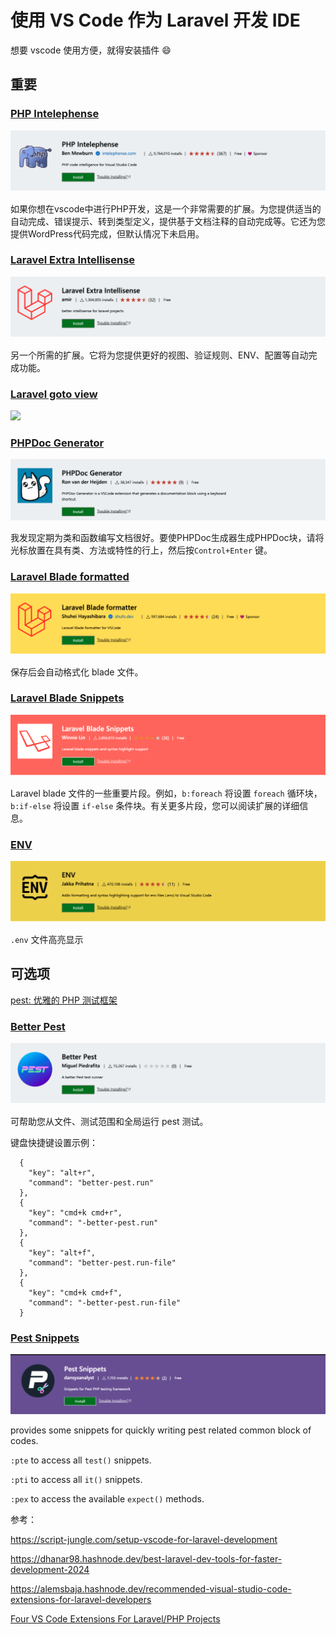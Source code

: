 # 使用 VS Code 作为 Laravel 开发 IDE

想要 vscode 使用方便，就得安装插件 😄

## 重要

### [PHP Intelephense](https://marketplace.visualstudio.com/items?itemName=bmewburn.vscode-intelephense-client)

![](./src/202310/nq43n32qcDTpvtWZBStiYZSrnBH9hVa15wuxmDi8.png)

如果你想在vscode中进行PHP开发，这是一个非常需要的扩展。为您提供适当的自动完成、错误提示、转到类型定义，提供基于文档注释的自动完成等。它还为您提供WordPress代码完成，但默认情况下未启用。

### [Laravel Extra Intellisense](https://marketplace.visualstudio.com/items?itemName=amiralizadeh9480.laravel-extra-intellisense)

![](./src/202310/frbN0pfUiSjpFgojcA7jRjkWZ7YaUmgAxGiC7WEZ.png)

另一个所需的扩展。它将为您提供更好的视图、验证规则、ENV、配置等自动完成功能。

### [Laravel goto view](https://marketplace.visualstudio.com/items?itemName=codingyu.laravel-goto-view)

![](https://hefengbao.github.io/assets/images/202404251059224.gif)

### [PHPDoc Generator](https://marketplace.visualstudio.com/items?itemName=ronvanderheijden.phpdoc-generator)

![](./src/202310/cZJexRmQWWm9B0IPcswaNoN8C8RPpKG7FkRGLuob.png)

我发现定期为类和函数编写文档很好。要使PHPDoc生成器生成PHPDoc块，请将光标放置在具有类、方法或特性的行上，然后按`Control+Enter` 键。

### [Laravel Blade formatted](https://marketplace.visualstudio.com/items?itemName=shufo.vscode-blade-formatter)

![](./src/202310/XtdhOOGAnlmKNnyEf27tszJGwv806NA0FuQpmEAq.png)

保存后会自动格式化 blade 文件。

### [Laravel Blade Snippets](https://marketplace.visualstudio.com/items?itemName=onecentlin.laravel-blade)

![](./src/202310/HoWT07FqDwWoJohNliH9fbUJvQHIYHaqjE8g5oI3.png)

Laravel blade 文件的一些重要片段。例如，`b:foreach` 将设置 `foreach` 循环块，`b:if-else` 将设置 `if-else` 条件块。有关更多片段，您可以阅读扩展的详细信息。

### [ENV](https://marketplace.visualstudio.com/items?itemName=IronGeek.vscode-env)

![](./src/202310/MQaXvB5XYHFgFA3WZylH8kNk8j6IYPPmPqnzd7ex.png)

`.env` 文件高亮显示


## 可选项

[pest: 优雅的 PHP 测试框架](https://pestphp.com)

### [Better Pest](https://marketplace.visualstudio.com/items?itemName=m1guelpf.better-pest)

![](./src/202310/zycDaFBEYlPJyCE5SRKsQspW9UmOqH9N6EGkaCGV.png)

可帮助您从文件、测试范围和全局运行 pest 测试。

键盘快捷键设置示例：

```
  {
    "key": "alt+r",
    "command": "better-pest.run"
  },
  {
    "key": "cmd+k cmd+r",
    "command": "-better-pest.run"
  },
  {
    "key": "alt+f",
    "command": "better-pest.run-file"
  },
  {
    "key": "cmd+k cmd+f",
    "command": "-better-pest.run-file"
  }
```

### [Pest Snippets](https://marketplace.visualstudio.com/items?itemName=dansysanalyst.pest-snippets)

![](./src/202310/ajSeFgWNZ0Lb57NWZCO1AxYHKKI7A2rjAfiF8KDc.png)

provides some snippets for quickly writing pest related common block of codes.

`:pte` to access all `test()` snippets.

`:pti` to access all `it()` snippets.

`:pex` to access the available `expect()` methods.



参考：

https://script-jungle.com/setup-vscode-for-laravel-development

https://dhanar98.hashnode.dev/best-laravel-dev-tools-for-faster-development-2024

https://alemsbaja.hashnode.dev/recommended-visual-studio-code-extensions-for-laravel-developers

[Four VS Code Extensions For Laravel/PHP Projects](https://laraveldaily.com/post/vs-code-extensions-laravel-php)